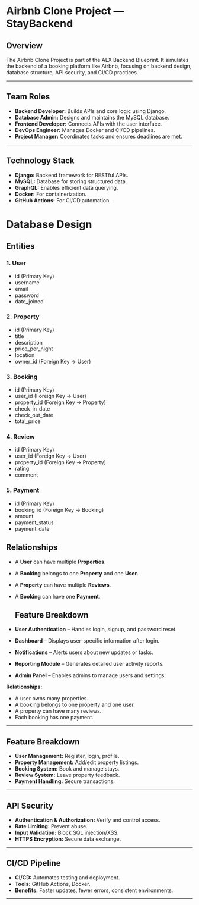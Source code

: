 
#  Airbnb Clone Project — StayBackend

## Overview
The Airbnb Clone Project is part of the ALX Backend Blueprint. It simulates the backend of a booking platform like Airbnb, focusing on backend design, database structure, API security, and CI/CD practices.

---

## Team Roles
- **Backend Developer:** Builds APIs and core logic using Django.  
- **Database Admin:** Designs and maintains the MySQL database.  
- **Frontend Developer:** Connects APIs with the user interface.  
- **DevOps Engineer:** Manages Docker and CI/CD pipelines.  
- **Project Manager:** Coordinates tasks and ensures deadlines are met.  

---

## Technology Stack
- **Django:** Backend framework for RESTful APIs.  
- **MySQL:** Database for storing structured data.  
- **GraphQL:** Enables efficient data querying.  
- **Docker:** For containerization.  
- **GitHub Actions:** For CI/CD automation.  


# Database Design

## Entities

### 1. User
- id (Primary Key)
- username
- email
- password
- date_joined

### 2. Property
- id (Primary Key)
- title
- description
- price_per_night
- location
- owner_id (Foreign Key → User)

### 3. Booking
- id (Primary Key)
- user_id (Foreign Key → User)
- property_id (Foreign Key → Property)
- check_in_date
- check_out_date
- total_price

### 4. Review
- id (Primary Key)
- user_id (Foreign Key → User)
- property_id (Foreign Key → Property)
- rating
- comment

### 5. Payment
- id (Primary Key)
- booking_id (Foreign Key → Booking)
- amount
- payment_status
- payment_date

## Relationships
- A **User** can have multiple **Properties**.  
- A **Booking** belongs to one **Property** and one **User**.  
- A **Property** can have multiple **Reviews**.  
- A **Booking** can have one **Payment**.




  ## Feature Breakdown
- **User Authentication** – Handles login, signup, and password reset.
- **Dashboard** – Displays user-specific information after login.
- **Notifications** – Alerts users about new updates or tasks.
- **Reporting Module** – Generates detailed user activity reports.
- **Admin Panel** – Enables admins to manage users and settings.  

**Relationships:**  
- A user owns many properties.  
- A booking belongs to one property and one user.  
- A property can have many reviews.  
- Each booking has one payment.  

---

## Feature Breakdown
- **User Management:** Register, login, profile.  
- **Property Management:** Add/edit property listings.  
- **Booking System:** Book and manage stays.  
- **Review System:** Leave property feedback.  
- **Payment Handling:** Secure transactions.  

---

## API Security
- **Authentication & Authorization:** Verify and control access.  
- **Rate Limiting:** Prevent abuse.  
- **Input Validation:** Block SQL injection/XSS.  
- **HTTPS Encryption:** Secure data exchange.  

---

## CI/CD Pipeline
- **CI/CD:** Automates testing and deployment.  
- **Tools:** GitHub Actions, Docker.  
- **Benefits:** Faster updates, fewer errors, consistent environments.  

---


